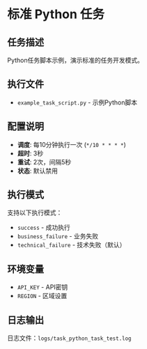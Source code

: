 # 标准 Python 任务

## 任务描述
Python任务脚本示例，演示标准的任务开发模式。

## 执行文件
- `example_task_script.py` - 示例Python脚本

## 配置说明
- **调度**: 每10分钟执行一次 (`*/10 * * * *`)
- **超时**: 3秒
- **重试**: 2次，间隔5秒
- **状态**: 默认禁用

## 执行模式
支持以下执行模式：
- `success` - 成功执行
- `business_failure` - 业务失败
- `technical_failure` - 技术失败（默认）

## 环境变量
- `API_KEY` - API密钥
- `REGION` - 区域设置

## 日志输出
日志文件：`logs/task_python_task_test.log`